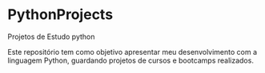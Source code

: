 # PythonProjects
Projetos de Estudo python

Este repositório tem como objetivo apresentar meu desenvolvimento com a linguagem Python, guardando projetos de cursos e bootcamps realizados.
